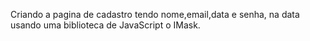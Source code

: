 Criando a pagina de cadastro tendo nome,email,data e senha, na data usando uma biblioteca de JavaScript o IMask.

